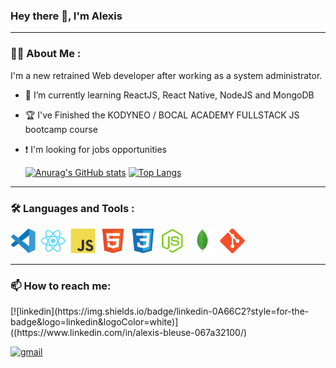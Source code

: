 ### Hey there 👋, I'm Alexis
---

### :man_technologist: About Me :

I'm a new retrained Web developer after working as a system administrator.

- 🌱 I’m currently learning ReactJS, React Native, NodeJS and MongoDB

- :trophy: I've Finished the KODYNEO / BOCAL ACADEMY FULLSTACK JS bootcamp course

- :exclamation: I'm looking for jobs opportunities


  [![Anurag's GitHub stats](https://github-readme-stats.vercel.app/api?username=bleuse-alexis&show_icons=true)](https://github.com/anuraghazra/github-readme-stats)
  [![Top Langs](https://github-readme-stats.vercel.app/api/top-langs/?username=bleuse-alexis&layout=compact)](https://github.com/anuraghazra/github-readme-stats)
  
---

### :hammer_and_wrench: Languages and Tools :

<div>
  <img src="https://github.com/devicons/devicon/blob/master/icons/vscode/vscode-original.svg" title="vscode" alt="vscode" width="40" height="40" />&nbsp;
  <img src="https://github.com/devicons/devicon/blob/master/icons/react/react-original.svg" title="React" alt="React" width="40" height="40" />&nbsp;
    <img src="https://github.com/devicons/devicon/blob/master/icons/javascript/javascript-original.svg" title="javascript" alt="javascript" width="40" height="40" />&nbsp;
  <img src="https://github.com/devicons/devicon/blob/master/icons/html5/html5-original.svg" title="html5" alt="html5" width="40" height="40" />&nbsp;
  <img src="https://github.com/devicons/devicon/blob/master/icons/css3/css3-original.svg" title="css3" alt="css3" width="40" height="40" />&nbsp;
  <img src="https://github.com/devicons/devicon/blob/master/icons/nodejs/nodejs-original.svg" title="nodejs" alt="nodejs" width="40" height="40" />&nbsp;
  <img src="https://github.com/devicons/devicon/blob/master/icons/mongodb/mongodb-original.svg" title="mongodb" alt="mongodb" width="40" height="40" />&nbsp;
  <img src="https://github.com/devicons/devicon/blob/master/icons/git/git-original.svg" title="git" alt="git" width="40" height="40" />&nbsp;
</div>

---

### :mailbox: How to reach me:

<div>
  [![linkedin](https://img.shields.io/badge/linkedin-0A66C2?style=for-the-badge&logo=linkedin&logoColor=white)]((https://www.linkedin.com/in/alexis-bleuse-067a32100/)

[![gmail](https://img.shields.io/badge/Gmail-D14836?style=for-the-badge&logo=gmail&logoColor=white)](mailto:bleuse.alexis@gmail.com)
</div>

<!--
**bleuse-alexis/bleuse-alexis** is a ✨ _special_ ✨ repository because its `README.md` (this file) appears on your GitHub profile.

Here are some ideas to get you started:

- 🔭 I’m currently working on ...
- 👯 I’m looking to collaborate on ...
- 🤔 I’m looking for help with ...
- 💬 Ask me about ...
- 📫 How to reach me: ...
- 😄 Pronouns: ...
- ⚡ Fun fact: ...
-->
